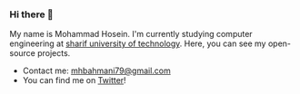 ### Hi there 👋

My name is Mohammad Hosein. I'm currently studying computer engineering at [sharif university of technology](http://www.sharif.ir/web/en/).
Here, you can see my open-source projects.
* Contact me: mhbahmani79@gmail.com
* You can find me on [Twitter](https://twitter.com/mh_bahmani)!
<!--
**mhbahmani/mhbahmani** is a ✨ _special_ ✨ repository because its `README.md` (this file) appears on your GitHub profile.

Here are some ideas to get you started:

- 🔭 I’m currently working on ...
- 🌱 I’m currently learning ...
- 👯 I’m looking to collaborate on ...
- 🤔 I’m looking for help with ...
- 💬 Ask me about ...
- 📫 How to reach me: ...
- 😄 Pronouns: ...
- ⚡ Fun fact: ...
-->

